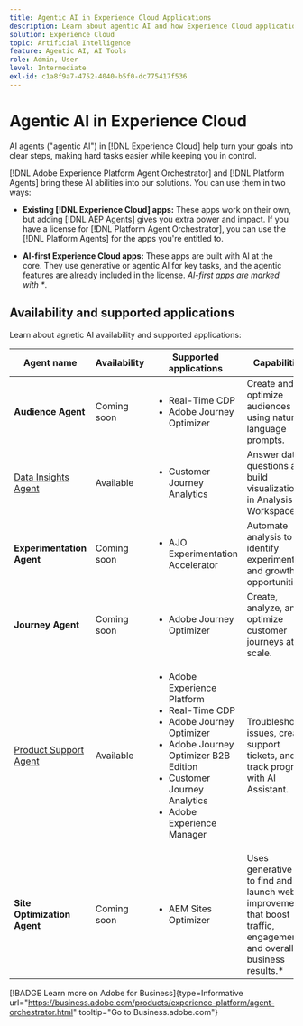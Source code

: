 ```yaml
---
title: Agentic AI in Experience Cloud Applications
description: Learn about agentic AI and how Experience Cloud applications use Adobe's agentic framework.
solution: Experience Cloud
topic: Artificial Intelligence
feature: Agentic AI, AI Tools
role: Admin, User
level: Intermediate
exl-id: c1a8f9a7-4752-4040-b5f0-dc775417f536
---
```

# Agentic AI in Experience Cloud

AI agents ("agentic AI") in [!DNL Experience Cloud] help turn your goals into clear steps, making hard tasks easier while keeping you in control.

[!DNL Adobe Experience Platform Agent Orchestrator] and [!DNL Platform Agents] bring these AI abilities into our solutions. You can use them in two ways:

* **Existing [!DNL Experience Cloud] apps:** These apps work on their own, but adding [!DNL AEP Agents] gives you extra power and impact. If you have a license for [!DNL Platform Agent Orchestrator], you can use the [!DNL Platform Agents] for the apps you're entitled to.

* **AI-first Experience Cloud apps:** These apps are built with AI at the core. They use generative or agentic AI for key tasks, and the agentic features are already included in the license. _AI-first apps are marked with *_.

## Availability and supported applications

Learn about agnetic AI availability and supported applications:

| Agent name    | Availability | Supported applications    | Capabilities   |
|---|----------|------------|----------|
| **Audience Agent**  | Coming soon | <ul><li>Real-Time CDP</li><li>Adobe Journey Optimizer</li></ul> | Create and optimize audiences using natural language prompts. |
| [Data Insights Agent](https://experienceleague.adobe.com/en/docs/analytics-platform/using/cja-overview/cja-b2c-overview/data-analysis-ai)  | Available | <ul><li>Customer Journey Analytics</li></ul>  | Answer data questions and build visualizations in Analysis Workspace. |
| **Experimentation Agent** | Coming soon | <ul><li>AJO Experimentation Accelerator</li></ul>   | Automate analysis to identify experiments and growth opportunities.*  |
| **Journey Agent** | Coming soon | <ul><li>Adobe Journey Optimizer</li></ul>    | Create, analyze, and optimize customer journeys at scale. |
| [Product Support Agent](https://experienceleague.adobe.com/en/docs/experience-platform/ai-assistant/new-features/customer-support) | Available | <ul><li>Adobe Experience Platform</li><li>Real-Time CDP</li><li>Adobe Journey Optimizer</li><li>Adobe Journey Optimizer B2B Edition</li><li>Customer Journey Analytics</li><li>Adobe Experience Manager</li></ul>  | Troubleshoot issues, create support tickets, and track progress with AI Assistant. |
| **Site Optimization Agent** | Coming soon | <ul><li>AEM Sites Optimizer</li></ul>    | Uses generative AI to find and launch website improvements that boost traffic, engagement, and overall business results.*  |



[!BADGE Learn more on Adobe for Business]{type=Informative url="https://business.adobe.com/products/experience-platform/agent-orchestrator.html" tooltip="Go to Business.adobe.com"}

<!-- 
* [Product Support Agent](https://experienceleague.adobe.com/en/docs/experience-platform/ai-assistant/new-features/customer-support) is a self-serve debugging and troubleshooting capability of [!UICONTROL AI Assistant] that you can use for Experience Platform features and applications. Troubleshoot support issues without leaving your workflows, create customer support tickets, and track case progress using AI Assistant.
* [Data Insights Agent](https://experienceleague.adobe.com/en/docs/analytics-platform/using/cja-overview/cja-b2c-overview/data-analysis-ai) is accessible from the AI Assistant in Customer Journey Analytics. It is a generative AI conversation agent that quickly and efficiently answers questions about your data. It builds relevant visualizations in Analysis Workspace using components from your data view and using your actual data. -->








